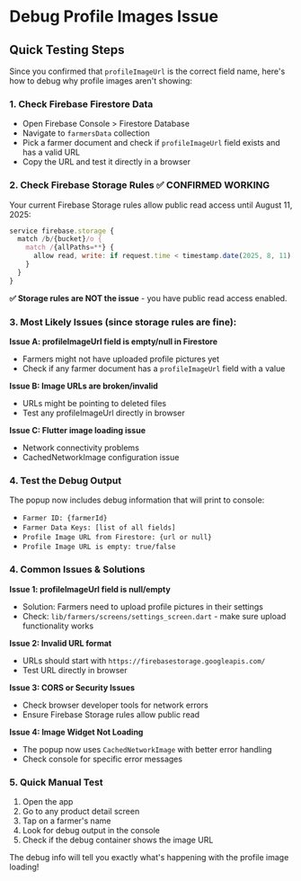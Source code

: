 # Debug Profile Images Issue

## Quick Testing Steps

Since you confirmed that `profileImageUrl` is the correct field name, here's how to debug why profile images aren't showing:

### 1. Check Firebase Firestore Data
- Open Firebase Console > Firestore Database
- Navigate to `farmersData` collection
- Pick a farmer document and check if `profileImageUrl` field exists and has a valid URL
- Copy the URL and test it directly in a browser

### 2. Check Firebase Storage Rules ✅ CONFIRMED WORKING
Your current Firebase Storage rules allow public read access until August 11, 2025:

```javascript
service firebase.storage {
  match /b/{bucket}/o {
    match /{allPaths=**} {
      allow read, write: if request.time < timestamp.date(2025, 8, 11);
    }
  }
}
```

**✅ Storage rules are NOT the issue** - you have public read access enabled.

### 3. Most Likely Issues (since storage rules are fine):

**Issue A: profileImageUrl field is empty/null in Firestore**
- Farmers might not have uploaded profile pictures yet
- Check if any farmer document has a `profileImageUrl` field with a value

**Issue B: Image URLs are broken/invalid**
- URLs might be pointing to deleted files
- Test any profileImageUrl directly in browser

**Issue C: Flutter image loading issue**
- Network connectivity problems
- CachedNetworkImage configuration issue

### 4. Test the Debug Output
The popup now includes debug information that will print to console:
- `Farmer ID: {farmerId}`
- `Farmer Data Keys: [list of all fields]`
- `Profile Image URL from Firestore: {url or null}`
- `Profile Image URL is empty: true/false`

### 4. Common Issues & Solutions

**Issue 1: profileImageUrl field is null/empty**
- Solution: Farmers need to upload profile pictures in their settings
- Check: `lib/farmers/screens/settings_screen.dart` - make sure upload functionality works

**Issue 2: Invalid URL format**
- URLs should start with `https://firebasestorage.googleapis.com/`
- Test URL directly in browser

**Issue 3: CORS or Security Issues**
- Check browser developer tools for network errors
- Ensure Firebase Storage rules allow public read

**Issue 4: Image Widget Not Loading**
- The popup now uses `CachedNetworkImage` with better error handling
- Check console for specific error messages

### 5. Quick Manual Test
1. Open the app
2. Go to any product detail screen
3. Tap on a farmer's name
4. Look for debug output in the console
5. Check if the debug container shows the image URL

The debug info will tell you exactly what's happening with the profile image loading!
